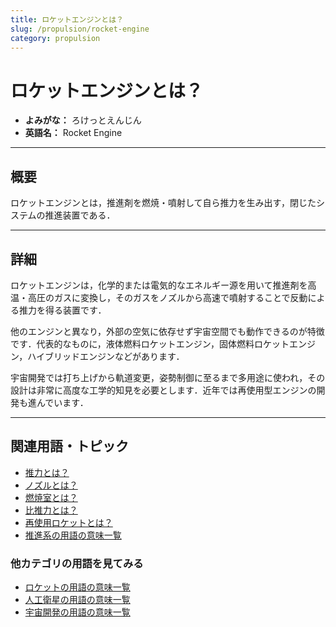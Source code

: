 ```yaml
---
title: ロケットエンジンとは？
slug: /propulsion/rocket-engine
category: propulsion
---
```


# ロケットエンジンとは？

- **よみがな：** ろけっとえんじん  
- **英語名：** Rocket Engine  

---

## 概要

ロケットエンジンとは，推進剤を燃焼・噴射して自ら推力を生み出す，閉じたシステムの推進装置である．

---

## 詳細

ロケットエンジンは，化学的または電気的なエネルギー源を用いて推進剤を高温・高圧のガスに変換し，そのガスをノズルから高速で噴射することで反動による推力を得る装置です．

他のエンジンと異なり，外部の空気に依存せず宇宙空間でも動作できるのが特徴です．代表的なものに，液体燃料ロケットエンジン，固体燃料ロケットエンジン，ハイブリッドエンジンなどがあります．

宇宙開発では打ち上げから軌道変更，姿勢制御に至るまで多用途に使われ，その設計は非常に高度な工学的知見を必要とします．近年では再使用型エンジンの開発も進んでいます．

---

## 関連用語・トピック

- [推力とは？](/docs/propulsion/thrust)
- [ノズルとは？](/docs/propulsion/nozzle)
- [燃焼室とは？](/docs/propulsion/combustion-chamber)
- [比推力とは？](/docs/propulsion/isp)
- [再使用ロケットとは？](/docs/rocket/reusable-rocket)
- [推進系の用語の意味一覧](/docs/category/propulsion)

### 他カテゴリの用語を見てみる
- [ロケットの用語の意味一覧](/docs/category/rocket)
- [人工衛星の用語の意味一覧](/docs/category/satellite)
- [宇宙開発の用語の意味一覧](/docs/category/glossary)
